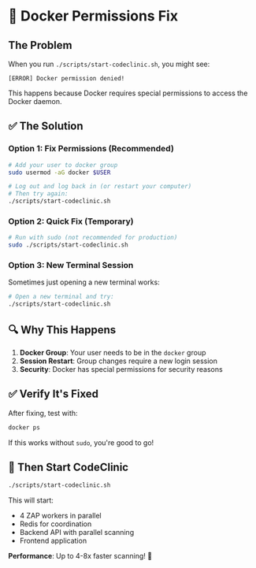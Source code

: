 # 🔧 Docker Permissions Fix

## The Problem
When you run `./scripts/start-codeclinic.sh`, you might see:
```
[ERROR] Docker permission denied!
```

This happens because Docker requires special permissions to access the Docker daemon.

## ✅ The Solution

### **Option 1: Fix Permissions (Recommended)**
```bash
# Add your user to docker group
sudo usermod -aG docker $USER

# Log out and log back in (or restart your computer)
# Then try again:
./scripts/start-codeclinic.sh
```

### **Option 2: Quick Fix (Temporary)**
```bash
# Run with sudo (not recommended for production)
sudo ./scripts/start-codeclinic.sh
```

### **Option 3: New Terminal Session**
Sometimes just opening a new terminal works:
```bash
# Open a new terminal and try:
./scripts/start-codeclinic.sh
```

## 🔍 Why This Happens

1. **Docker Group**: Your user needs to be in the `docker` group
2. **Session Restart**: Group changes require a new login session
3. **Security**: Docker has special permissions for security reasons

## ✅ Verify It's Fixed

After fixing, test with:
```bash
docker ps
```

If this works without `sudo`, you're good to go!

## 🚀 Then Start CodeClinic

```bash
./scripts/start-codeclinic.sh
```

This will start:
- 4 ZAP workers in parallel
- Redis for coordination  
- Backend API with parallel scanning
- Frontend application

**Performance**: Up to 4-8x faster scanning! 🚀
